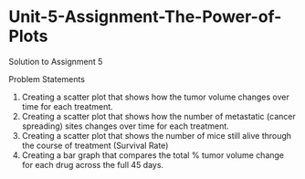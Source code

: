 # Unit-5-Assignment-The-Power-of-Plots
Solution to Assignment 5


Problem Statements
1. Creating a scatter plot that shows how the tumor volume changes over time for each treatment.
2. Creating a scatter plot that shows how the number of metastatic (cancer spreading) sites changes over time for each treatment.
3. Creating a scatter plot that shows the number of mice still alive through the course of treatment (Survival Rate)
4. Creating a bar graph that compares the total % tumor volume change for each drug across the full 45 days.
